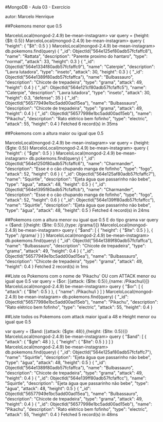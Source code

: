 #MongoDB - Aula 03 - Exercício

autor: Marcelo Henrique

##Pokemons menor que 0.5

MarceloLocal(mongod-2.4.9) be-mean-instagram> var query = {height: {$lt: 0.5}}
MarceloLocal(mongod-2.4.9) be-mean-instagram> query
{
  "height": {
    "$lt": 0.5
  }
}
MarceloLocal(mongod-2.4.9) be-mean-instagram> db.pokemons.find(query)
{
  "_id": ObjectId("564e125ef80adb57fcfaffc8"),
  "name": "Rattata",
  "description": "Parente proximo do hantaro",
  "type": "normal",
  "attack": 33,
  "height": 0.3
}
{
  "_id": ObjectId("564e1334f80adb57fcfaffc9"),
  "name": "Caterpie",
  "description": "Lavra lutadora",
  "type": "inseto",
  "attack": 30,
  "height": 0.3
}
{
  "_id": ObjectId("564e1389f80adb57fcfaffca"),
  "name": "Bulbassauro",
  "description": "Chicote de trepadeira",
  "type": "grama",
  "attack": 49,
  "height": 0.4
}
{
  "_id": ObjectId("564e121cf80adb57fcfaffc5"),
  "name": "Caterpie",
  "description": "Lavra lutadora",
  "type": "inseto",
  "attack": 30,
  "height": 0.3,
  "defense": 35
}
{
  "_id": ObjectId("56577949e1bc5add00ad15ea"),
  "name": "Bulbassauro",
  "description": "Chicote de trepadeira",
  "type": "grama",
  "attack": 49,
  "height": 0.4
}
{
  "_id": ObjectId("56577998e1bc5add00ad15eb"),
  "name": "Pikachu",
  "description": "Rato elétrico bem fofinho",
  "type": "electric",
  "attack": 55,
  "height": 0.4
}
Fetched 6 record(s) in 35ms

##Pokemons com a altura maior ou igual que 0.5

MarceloLocal(mongod-2.4.9) be-mean-instagram> var query = {height: {$gte: 0.5}}
MarceloLocal(mongod-2.4.9) be-mean-instagram> query
{
  "height": {
    "$gte": 0.5
  }
}
MarceloLocal(mongod-2.4.9) be-mean-instagram> db.pokemons.find(query)
{
  "_id": ObjectId("564e1250f80adb57fcfaffc6"),
  "name": "Charmander",
  "description": "Esse é o cão chupando manga de fofinho",
  "type": "fogo",
  "attack": 52,
  "height": 0.6
}
{
  "_id": ObjectId("564e125af80adb57fcfaffc7"),
  "name": "Squirtle",
  "description": "Ejeta água que passarinho não bebe",
  "type": "água",
  "attack": 48,
  "height": 0.5
}
{
  "_id": ObjectId("564e1395f80adb57fcfaffcb"),
  "name": "Charmander",
  "description": "Esse é o cão chupando manga de fofinho",
  "type": "fogo",
  "attack": 52,
  "height": 0.6
}
{
  "_id": ObjectId("564e139ff80adb57fcfaffcc"),
  "name": "Squirtle",
  "description": "Ejeta água que passarinho não bebe",
  "type": "água",
  "attack": 48,
  "height": 0.5
}
Fetched 4 record(s) in 24ms

##Pokemons com a altura menor ou igual que 0.5 E do tipo grama
var query = {$and: [{height: {$lte: 0.5}},{type: /grama/}]}
MarceloLocal(mongod-2.4.9) be-mean-instagram> query
{
  "$and": [
    {
      "height": {
        "$lte": 0.5
      }
    },
    {
      "type": /grama/
    }
  ]
}
MarceloLocal(mongod-2.4.9) be-mean-instagram> db.pokemons.find(query)
{
  "_id": ObjectId("564e1389f80adb57fcfaffca"),
  "name": "Bulbassauro",
  "description": "Chicote de trepadeira",
  "type": "grama",
  "attack": 49,
  "height": 0.4
}
{
  "_id": ObjectId("56577949e1bc5add00ad15ea"),
  "name": "Bulbassauro",
  "description": "Chicote de trepadeira",
  "type": "grama",
  "attack": 49,
  "height": 0.4
}
Fetched 2 record(s) in 1ms

##Liste os Pokemons com o nome de 'Pikachu' OU com ATTACK menor ou igual que 0.5
var query = {$or: [{attack: {$lte: 0.5}},{name: /Pikachu/i}]}
MarceloLocal(mongod-2.4.9) be-mean-instagram> query
{
  "$or": [
    {
      "attack": {
        "$lte": 0.5
      }
    },
    {
      "name": /Pikachu/i
    }
  ]
}
MarceloLocal(mongod-2.4.9) be-mean-instagram> db.pokemons.find(query)
{
  "_id": ObjectId("56577998e1bc5add00ad15eb"),
  "name": "Pikachu",
  "description": "Rato elétrico bem fofinho",
  "type": "electric",
  "attack": 55,
  "height": 0.4
}

##Liste todos os Pokemons com attack maior igual a 48 e Height menor ou igual que 0.5

var query = {$and: [{attack: {$gte: 48}},{height: {$lte: 0.5}}]}
MarceloLocal(mongod-2.4.9) be-mean-instagram> query
{
  "$and": [
    {
      "attack": {
        "$gte": 48
      }
    },
    {
      "height": {
        "$lte": 0.5
      }
    }
  ]
}
MarceloLocal(mongod-2.4.9) be-mean-instagram> db.pokemons.find(query)
{
  "_id": ObjectId("564e125af80adb57fcfaffc7"),
  "name": "Squirtle",
  "description": "Ejeta água que passarinho não bebe",
  "type": "água",
  "attack": 48,
  "height": 0.5
}
{
  "_id": ObjectId("564e1389f80adb57fcfaffca"),
  "name": "Bulbassauro",
  "description": "Chicote de trepadeira",
  "type": "grama",
  "attack": 49,
  "height": 0.4
}
{
  "_id": ObjectId("564e139ff80adb57fcfaffcc"),
  "name": "Squirtle",
  "description": "Ejeta água que passarinho não bebe",
  "type": "água",
  "attack": 48,
  "height": 0.5
}
{
  "_id": ObjectId("56577949e1bc5add00ad15ea"),
  "name": "Bulbassauro",
  "description": "Chicote de trepadeira",
  "type": "grama",
  "attack": 49,
  "height": 0.4
}
{
  "_id": ObjectId("56577998e1bc5add00ad15eb"),
  "name": "Pikachu",
  "description": "Rato elétrico bem fofinho",
  "type": "electric",
  "attack": 55,
  "height": 0.4
}
Fetched 5 record(s) in 48ms
